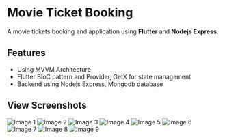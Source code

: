 # Movie Ticket Booking

A movie tickets booking and application using **Flutter** and **Nodejs Express**.

## Features

- Using MVVM Architecture
- Flutter BloC pattern and Provider, GetX for state management
- Backend using Nodejs Express, Mongodb database

## View Screenshots


![Image 1](Screenshots/image1.png)
![Image 2](Screenshots/image2.png)
![Image 3](Screenshots/image3.png)
![Image 4](Screenshots/image4.png)
![Image 5](Screenshots/image5.png)
![Image 6](Screenshots/image6.png)
![Image 7](Screenshots/image7.png)
![Image 8](Screenshots/image8.png)
![Image 9](Screenshots/image9.png)